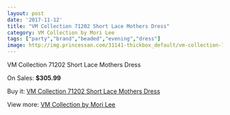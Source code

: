 ```yaml
---
layout: post
date: '2017-11-12'
title: "VM Collection 71202 Short Lace Mothers Dress"
category: VM Collection by Mori Lee
tags: ["party","brand","beaded","evening","dress"]
image: http://img.princessan.com/31141-thickbox_default/vm-collection-71202-short-lace-mothers-dress.jpg
---
```

VM Collection 71202 Short Lace Mothers Dress

On Sales: **$305.99**
<a href="https://www.princessan.com/en/vm-collection-by-mori-lee/14152-vm-collection-71202-short-lace-mothers-dress.html"><amp-img layout="responsive" width="600" height="600" src="//img.princessan.com/31141-thickbox_default/vm-collection-71202-short-lace-mothers-dress.jpg" alt="VM Collection 71202 Short Lace Mothers Dress 0" /></a>
<a href="https://www.princessan.com/en/vm-collection-by-mori-lee/14152-vm-collection-71202-short-lace-mothers-dress.html"><amp-img layout="responsive" width="600" height="600" src="//img.princessan.com/31144-thickbox_default/vm-collection-71202-short-lace-mothers-dress.jpg" alt="VM Collection 71202 Short Lace Mothers Dress 1" /></a>
<a href="https://www.princessan.com/en/vm-collection-by-mori-lee/14152-vm-collection-71202-short-lace-mothers-dress.html"><amp-img layout="responsive" width="600" height="600" src="//img.princessan.com/31143-thickbox_default/vm-collection-71202-short-lace-mothers-dress.jpg" alt="VM Collection 71202 Short Lace Mothers Dress 2" /></a>
<a href="https://www.princessan.com/en/vm-collection-by-mori-lee/14152-vm-collection-71202-short-lace-mothers-dress.html"><amp-img layout="responsive" width="600" height="600" src="//img.princessan.com/31142-thickbox_default/vm-collection-71202-short-lace-mothers-dress.jpg" alt="VM Collection 71202 Short Lace Mothers Dress 3" /></a>

Buy it: [VM Collection 71202 Short Lace Mothers Dress](https://www.princessan.com/en/vm-collection-by-mori-lee/14152-vm-collection-71202-short-lace-mothers-dress.html "VM Collection 71202 Short Lace Mothers Dress")

View more: [VM Collection by Mori Lee](https://www.princessan.com/en/73-vm-collection-by-mori-lee "VM Collection by Mori Lee")